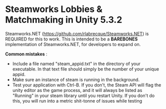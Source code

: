 # Steamworks Lobbies & Matchmaking in Unity 5.3.2
Steamworks.NET (https://github.com/rlabrecque/Steamworks.NET) is REQUIRED for this to work. This is intended to be a **BAREBONES** implementation of Steamworks.NET, for developers to expand on.

**Common mistakes** :
- Include a file named "steam_appid.txt" in the directory of your executable. In that text file should simply be the number of your unique appid.
- Make sure an instance of steam is running in the background.
- Test your application with Ctrl-B. If you don't, the Steam API will flag the unity editor as the game process, and it will always be listed as "Running" in your steam library until you restart Unity. If you don't do this, you will run into a metric shit-tonne of issues while testing
